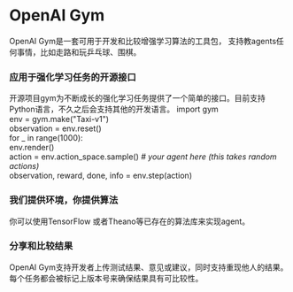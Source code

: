 # OpenAI Gym
OpenAI Gym是一套可用于开发和比较增强学习算法的工具包， 支持教agents任何事情，比如走路和玩乒乓球、围棋。

### 应用于强化学习任务的开源接口
开源项目gym为不断成长的强化学习任务提供了一个简单的接口。目前支持Python语言，不久之后会支持其他的开发语言。
    import gym  
    env = gym.make("Taxi-v1")  
    observation = env.reset()  
    for _ in range(1000):  
      env.render()  
      action = env.action_space.sample() *# your agent here (this takes  random actions)*  
      observation, reward, done, info = env.step(action)  
      
      

### 我们提供环境，你提供算法
你可以使用TensorFlow 或者Theano等已存在的算法库来实现agent。

### 分享和比较结果
OpenAI Gym支持开发者上传测试结果、意见或建议，同时支持重现他人的结果。每个任务都会被标记上版本号来确保结果具有可比较性。